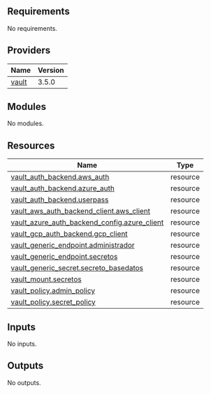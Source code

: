 <!-- BEGIN_TF_DOCS -->
## Requirements

No requirements.

## Providers

| Name | Version |
|------|---------|
| <a name="provider_vault"></a> [vault](#provider\_vault) | 3.5.0 |

## Modules

No modules.

## Resources

| Name | Type |
|------|------|
| [vault_auth_backend.aws_auth](https://registry.terraform.io/providers/hashicorp/vault/latest/docs/resources/auth_backend) | resource |
| [vault_auth_backend.azure_auth](https://registry.terraform.io/providers/hashicorp/vault/latest/docs/resources/auth_backend) | resource |
| [vault_auth_backend.userpass](https://registry.terraform.io/providers/hashicorp/vault/latest/docs/resources/auth_backend) | resource |
| [vault_aws_auth_backend_client.aws_client](https://registry.terraform.io/providers/hashicorp/vault/latest/docs/resources/aws_auth_backend_client) | resource |
| [vault_azure_auth_backend_config.azure_client](https://registry.terraform.io/providers/hashicorp/vault/latest/docs/resources/azure_auth_backend_config) | resource |
| [vault_gcp_auth_backend.gcp_client](https://registry.terraform.io/providers/hashicorp/vault/latest/docs/resources/gcp_auth_backend) | resource |
| [vault_generic_endpoint.administrador](https://registry.terraform.io/providers/hashicorp/vault/latest/docs/resources/generic_endpoint) | resource |
| [vault_generic_endpoint.secretos](https://registry.terraform.io/providers/hashicorp/vault/latest/docs/resources/generic_endpoint) | resource |
| [vault_generic_secret.secreto_basedatos](https://registry.terraform.io/providers/hashicorp/vault/latest/docs/resources/generic_secret) | resource |
| [vault_mount.secretos](https://registry.terraform.io/providers/hashicorp/vault/latest/docs/resources/mount) | resource |
| [vault_policy.admin_policy](https://registry.terraform.io/providers/hashicorp/vault/latest/docs/resources/policy) | resource |
| [vault_policy.secret_policy](https://registry.terraform.io/providers/hashicorp/vault/latest/docs/resources/policy) | resource |

## Inputs

No inputs.

## Outputs

No outputs.
<!-- END_TF_DOCS -->